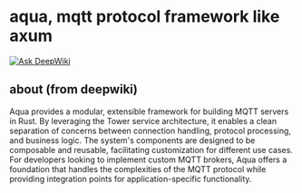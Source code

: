 # aqua, mqtt protocol framework like axum
[![Ask DeepWiki](https://deepwiki.com/badge.svg)](https://deepwiki.com/heya-naohiro/aqua)

## about (from deepwiki)
Aqua provides a modular, extensible framework for building MQTT servers in Rust. By leveraging the Tower service architecture, it enables a clean separation of concerns between connection handling, protocol processing, and business logic. The system's components are designed to be composable and reusable, facilitating customization for different use cases. For developers looking to implement custom MQTT brokers, Aqua offers a foundation that handles the complexities of the MQTT protocol while providing integration points for application-specific functionality.
